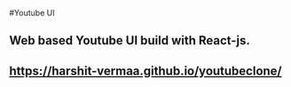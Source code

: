 #Youtube UI
## Web based Youtube UI build with React-js.
## https://harshit-vermaa.github.io/youtubeclone/
